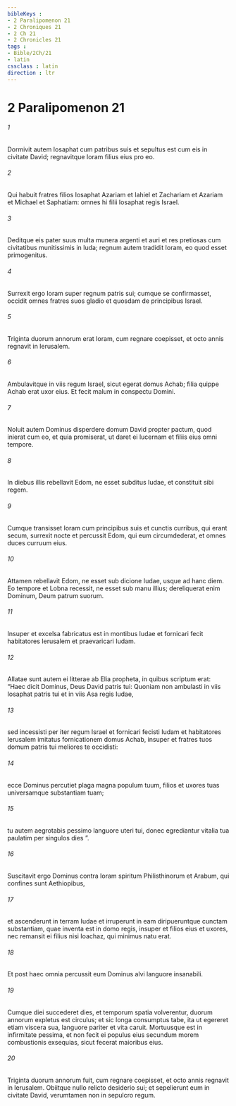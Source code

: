 ```yaml
---
bibleKeys : 
- 2 Paralipomenon 21
- 2 Chroniques 21
- 2 Ch 21
- 2 Chronicles 21
tags : 
- Bible/2Ch/21
- latin
cssclass : latin
direction : ltr
---
```


# 2 Paralipomenon 21

###### 1
Dormivit autem Iosaphat cum patribus suis et sepultus est cum eis in civitate David; regnavitque Ioram filius eius pro eo.
###### 2
Qui habuit fratres filios Iosaphat Azariam et Iahiel et Zachariam et Azariam et Michael et Saphatiam: omnes hi filii Iosaphat regis Israel. 
###### 3
Deditque eis pater suus multa munera argenti et auri et res pretiosas cum civitatibus munitissimis in Iuda; regnum autem tradidit Ioram, eo quod esset primogenitus.
###### 4
Surrexit ergo Ioram super regnum patris sui; cumque se confirmasset, occidit omnes fratres suos gladio et quosdam de principibus Israel.
###### 5
Triginta duorum annorum erat Ioram, cum regnare coepisset, et octo annis regnavit in Ierusalem. 
###### 6
Ambulavitque in viis regum Israel, sicut egerat domus Achab; filia quippe Achab erat uxor eius. Et fecit malum in conspectu Domini. 
###### 7
Noluit autem Dominus disperdere domum David propter pactum, quod inierat cum eo, et quia promiserat, ut daret ei lucernam et filiis eius omni tempore.
###### 8
In diebus illis rebellavit Edom, ne esset subditus Iudae, et constituit sibi regem. 
###### 9
Cumque transisset Ioram cum principibus suis et cunctis curribus, qui erant secum, surrexit nocte et percussit Edom, qui eum circumdederat, et omnes duces curruum eius. 
###### 10
Attamen rebellavit Edom, ne esset sub dicione Iudae, usque ad hanc diem. Eo tempore et Lobna recessit, ne esset sub manu illius; dereliquerat enim Dominum, Deum patrum suorum. 
###### 11
Insuper et excelsa fabricatus est in montibus Iudae et fornicari fecit habitatores Ierusalem et praevaricari Iudam.
###### 12
Allatae sunt autem ei litterae ab Elia propheta, in quibus scriptum erat: “Haec dicit Dominus, Deus David patris tui: Quoniam non ambulasti in viis Iosaphat patris tui et in viis Asa regis Iudae, 
###### 13
sed incessisti per iter regum Israel et fornicari fecisti Iudam et habitatores Ierusalem imitatus fornicationem domus Achab, insuper et fratres tuos domum patris tui meliores te occidisti: 
###### 14
ecce Dominus percutiet plaga magna populum tuum, filios et uxores tuas universamque substantiam tuam; 
###### 15
tu autem aegrotabis pessimo languore uteri tui, donec egrediantur vitalia tua paulatim per singulos dies ”.
###### 16
Suscitavit ergo Dominus contra Ioram spiritum Philisthinorum et Arabum, qui confines sunt Aethiopibus, 
###### 17
et ascenderunt in terram Iudae et irruperunt in eam diripueruntque cunctam substantiam, quae inventa est in domo regis, insuper et filios eius et uxores, nec remansit ei filius nisi Ioachaz, qui minimus natu erat.
###### 18
Et post haec omnia percussit eum Dominus alvi languore insanabili. 
###### 19
Cumque diei succederet dies, et temporum spatia volverentur, duorum annorum expletus est circulus; et sic longa consumptus tabe, ita ut egereret etiam viscera sua, languore pariter et vita caruit. Mortuusque est in infirmitate pessima, et non fecit ei populus eius secundum morem combustionis exsequias, sicut fecerat maioribus eius.
###### 20
Triginta duorum annorum fuit, cum regnare coepisset, et octo annis regnavit in Ierusalem. Obiitque nullo relicto desiderio sui; et sepelierunt eum in civitate David, verumtamen non in sepulcro regum.
